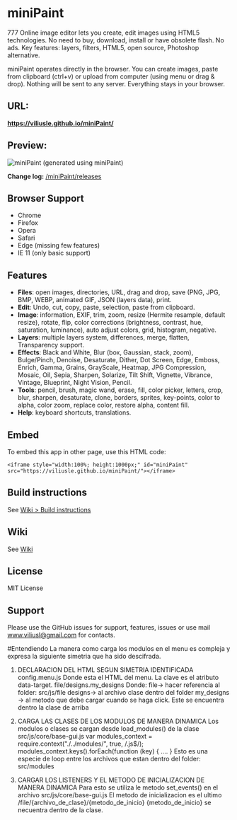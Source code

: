 # miniPaint
777
Online image editor lets you create, edit images using HTML5 technologies.
No need to buy, download, install or have obsolete flash. No ads.
Key features: layers, filters, HTML5, open source, Photoshop alternative.

miniPaint operates directly in the browser. You can create images, paste from clipboard (ctrl+v) 
or upload from computer (using menu or drag & drop). Nothing will be sent to any server. Everything stays in your browser. 

## URL:
**https://viliusle.github.io/miniPaint/**

## Preview:
![miniPaint](https://raw.githubusercontent.com/viliusle/miniPaint/master/images/preview.gif)
(generated using miniPaint)

**Change log:** [/miniPaint/releases](https://github.com/viliusle/miniPaint/releases)

## Browser Support
- Chrome
- Firefox
- Opera
- Safari
- Edge (missing few features)
- IE 11 (only basic support)

## Features

- **Files**: open images, directories, URL, drag and drop, save (PNG, JPG, BMP, WEBP, animated GIF, JSON (layers data), print.
- **Edit**: Undo, cut, copy, paste, selection, paste from clipboard.
- **Image**: information, EXIF, trim, zoom, resize (Hermite resample, default resize), rotate, flip, color corrections (brightness, contrast, hue, saturation, luminance), auto adjust colors, grid, histogram, negative.
- **Layers**: multiple layers system, differences, merge, flatten, Transparency support.
- **Effects**: Black and White, Blur (box, Gaussian, stack, zoom), Bulge/Pinch, Denoise, Desaturate, Dither, Dot Screen, Edge, Emboss, Enrich, Gamma, Grains, GrayScale, Heatmap, JPG Compression, Mosaic, Oil, Sepia, Sharpen, Solarize, Tilt Shift, Vignette, Vibrance, Vintage, Blueprint, Night Vision, Pencil.
- **Tools**: pencil, brush, magic wand, erase, fill, color picker, letters, crop, blur, sharpen, desaturate, clone, borders, sprites, key-points, color to alpha, color zoom, replace color, restore alpha, content fill.
- **Help**: keyboard shortcuts, translations.

## Embed
To embed this app in other page, use this HTML code:

    <iframe style="width:100%; height:1000px;" id="miniPaint" src="https://viliusle.github.io/miniPaint/"></iframe>

## Build instructions
See [Wiki > Build instructions](https://github.com/viliusle/miniPaint/wiki/Build-instructions)

## Wiki
See [Wiki](https://github.com/viliusle/miniPaint/wiki)

## License
MIT License

## Support
Please use the GitHub issues for support, features, issues or use mail www.viliusl@gmail.com for contacts.

#Entendiendo
La manera como carga los modulos en el menu es compleja y expresa la siguiente simetria que ha sido descifrada.

1. DECLARACION DEL HTML SEGUN SIMETRIA IDENTIFICADA
config.menu.js Donde esta el HTML del menu. La clave es el atributo data-target.
file/designs.my_designs 
Donde: 
file-> hacer referencia al folder: src/js/file 
designs-> al archivo clase dentro del folder
my_designs -> al metodo que debe cargar cuando se haga click. Este se encuentra dentro la clase de arriba

2. CARGA LAS CLASES DE LOS MODULOS DE MANERA DINAMICA
Los modulos o clases se cargan desde load_modules() de la clase src/js/core/base-gui.js
var modules_context = require.context("./../modules/", true, /\.js$/);
modules_context.keys().forEach(function (key) {
....
}
Esto es una especie de loop entre los archivos que estan dentro del folder: src/modules

3. CARGAR LOS LISTENERS Y EL METODO DE INICIALIZACION DE MANERA DINAMICA 
Para esto se utiliza le metodo set_events() en el archivo src/js/core/base-gui.js
El metodo de inicializacion es el ultimo /file/{archivo_de_clase}/{metodo_de_inicio}
{metodo_de_inicio} se necuentra dentro de la clase.


